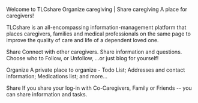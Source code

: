 Welcome to TLCshare
Organize caregiving | Share caregiving
A place for caregivers!

TLCshare is an all-encompassing information-management platform that places caregivers, families and medical professionals on the same page to improve the quality of care and life of a dependent loved one.

Share
Connect with other caregivers.  Share information and questions.  Choose who to Follow, or Unfollow, ...or just blog for yourself!

Organize
A private place to organize - Todo List; Addresses and contact information; Medications list; and more...

Share
If you share your log-in with Co-Caregivers, Family or Friends -- you can share information and tasks.
